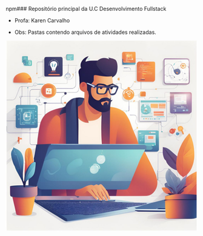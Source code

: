npm### Repositório principal da U.C Desenvolvimento Fullstack
- Profa: Karen Carvalho
* Obs: Pastas contendo arquivos de atividades realizadas.

![Dev Fullstack](assets/images/icon-fullstack.jpg)
